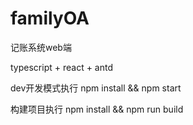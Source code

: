 # familyOA
记账系统web端

typescript + react + antd


dev开发模式执行
npm install && npm start

构建项目执行
npm install && npm run build
